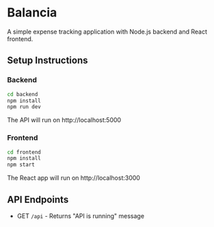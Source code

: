 # Balancia

A simple expense tracking application with Node.js backend and React frontend.

## Setup Instructions

### Backend
```bash
cd backend
npm install
npm run dev
```
The API will run on http://localhost:5000

### Frontend
```bash
cd frontend
npm install
npm start
```
The React app will run on http://localhost:3000

## API Endpoints
- GET `/api` - Returns "API is running" message